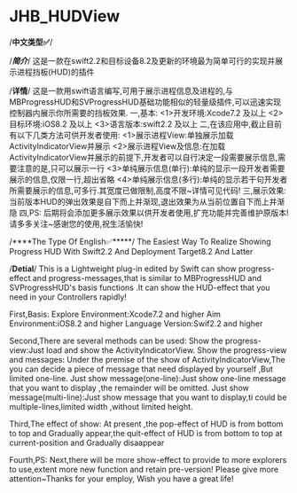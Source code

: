 # JHB_HUDView

/****中文类型✅****/

/***简介***/
这是一款在swift2.2和目标设备8.2及更新的环境最为简单可行的实现并展示进程挡板(HUD)的插件


/****详情****/
这是一款用swift语言编写,可用于展示进程信息及进程的,与MBProgressHUD和SVProgressHUD基础功能相似的轻量级插件,可以迅速实现控制器内展示你所需要的挡板效果.
一,基本:
<1>开发环境:Xcode7.2 及以上
<2>目标环境:iOS8.2 及以上
<3>语言版本:swift2.2 及以上
二,在该应用中,截止目前有以下几类方法可供开发者使用:
<1>展示进程View:单独展示加载ActivityIndicatorView并展示
<2>展示进程View及信息:在加载ActivityIndicatorView并展示的前提下,开发者可以自行决定一段需要展示信息,需要注意的是,只可以展示一行
<3>单纯展示信息(单行):单纯的显示一段开发者需要展示的信息,仅限一行,超出省略
<4>单纯展示信息(多行):单纯的显示若干句开发者所需要展示的信息,可多行.其宽度已做限制,高度不限~详情可见代码!
三,展示效果:
当前版本HUD的弹出效果是自下而上并渐现,退出效果为从当前位置自下而上并渐隐
四,PS:
后期将会添加更多展示效果以供开发者使用,扩充功能并完善维护原版本!请多多关注~感谢您的使用,祝生活愉快!


/****The Type Of English✅*****/
The Easiest Way To Realize Showing Progress HUD With Swift2.2 And Deployment Target8.2 And Latter 

/****Detial****/
This is a Lightweight plug-in edited by Swift can show progress-effect and progress-messages,that is similar to MBProgressHUD and SVProgressHUD's basis functions .It can show the HUD-effect that you need in your Controllers rapidly!

First,Basis:
<one>Explore Environment:Xcode7.2 and higher
<two>Aim Environment:iOS8.2 and higher
<three>Language Version:Swif2.2 and higher

Second,There are several methods can be used:
<one>Show the progress-view:Just load and show the ActivityIndicatorView.
<two>Show the progress-view and messages: Under the premise of the show of ActivityIndicatorView,The you can decide a piece of message that need displayed by yourself ,But limited one-line.
<three>Just show message(one-line):Just show one-line message that you want to display ,the remainder will be omitted.
<four>Just show message(multi-line):Just show message that you want to display,ti could be multiple-lines,limited width ,without limited height.

Third,The effect of show:
At present ,the pop-effect of HUD is from bottom to top and Gradually appear,the quit-effect of HUD is from bottom to top at current-position and Gradually disaappear

Fourth,PS:
Next,there will be more show-effect to provide to more explorers to use,extent more new function and retain pre-version! Please give more attention~Thanks for your employ, Wish you have a great life!


